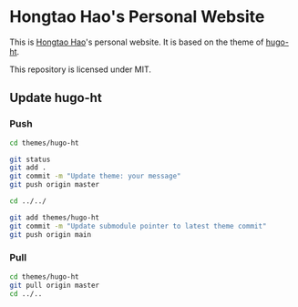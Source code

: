 # Hongtao Hao's Personal Website

This is [Hongtao Hao](https://hongtaoh.com/)'s personal website. It is based on the theme of [hugo-ht](https://github.com/hongtaoh/hugo-ht).

This repository is licensed under MIT. 

## Update hugo-ht

### Push 

```sh
cd themes/hugo-ht

git status
git add .
git commit -m "Update theme: your message"
git push origin master  

cd ../../

git add themes/hugo-ht
git commit -m "Update submodule pointer to latest theme commit"
git push origin main  
```

### Pull 

```sh
cd themes/hugo-ht
git pull origin master
cd ../..
```

